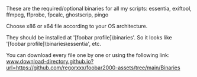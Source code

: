 These are the required/optional binaries for all my scripts: essentia, exiftool, ffmpeg, ffprobe, fpcalc, ghostscrip, pingo

Choose x86 or x64 file according to your OS architecture.

They should be installed at '[foobar profile]\binaries'. So it looks like '[foobar profile]\binaries\essentia', etc.

You can download every file one by one or using the following link:
www.download-directory.github.io?url=https://github.com/regorxxx/foobar2000-assets/tree/main/Binaries
